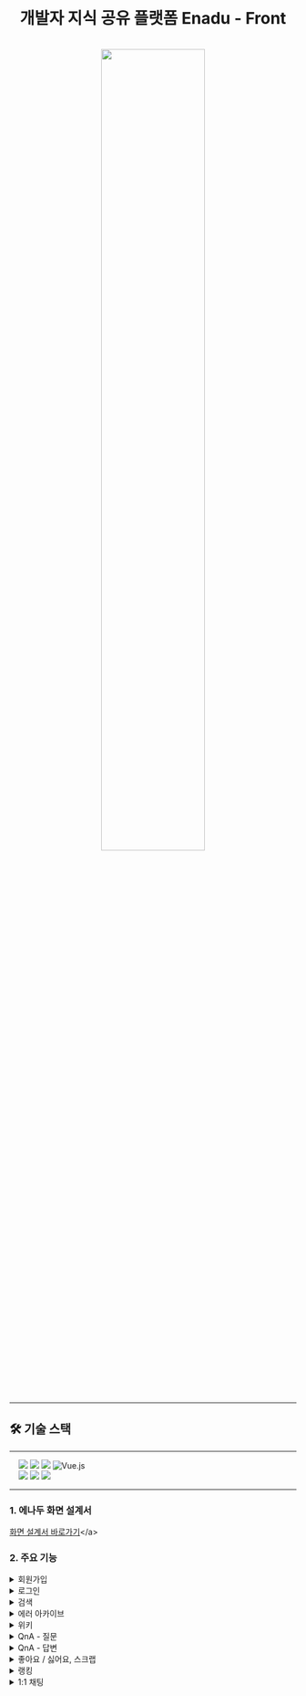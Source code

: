 <br>

<h1 align="center"> 개발자 지식 공유 플랫폼 Enadu - Front </h1>
<br>
<div align="center">
<img src="https://github.com/user-attachments/assets/3f6df515-9e11-4b63-b4e1-c35d22176721" style="width: 60%;">
</div>

<br>


---
## 🛠 기술 스택
---
&nbsp;&nbsp;&nbsp;&nbsp;<img src="https://img.shields.io/badge/html5-E34F26?style=for-the-badge&logo=html5&logoColor=white"/> <img src="https://img.shields.io/badge/css3-1572B6?style=for-the-badge&logo=css3&logoColor=white"> <img src="https://img.shields.io/badge/JavaScript-F7DF1E?style=for-the-badge&logo=JavaScript&logoColor=white" /> ![Vue.js](https://img.shields.io/badge/vuejs-%2335495e.svg?style=for-the-badge&logo=vuedotjs&logoColor=%234FC08D) <br>
&nbsp;&nbsp;&nbsp;&nbsp;<img src="https://img.shields.io/badge/nginx-009639?style=for-the-badge&logo=nginx&logoColor=white"/> <img src="https://img.shields.io/badge/pinia-gold?style=for-the-badge&logo=Pinia&logoColor=white"/> <img src="https://img.shields.io/badge/kafka-231F20?style=for-the-badge&logo=apachekafka&logoColor=white">

---

### 1. 에나두 화면 설계서
[화면 설계서 바로가기](https://www.figma.com/design/m7hJQ7xwdigDITERHFxOaO/%EC%97%90%EB%82%98%EB%91%90-%ED%99%94%EB%A9%B4-%EC%84%A4%EA%B3%84%EC%84%9C?node-id=4700-2135&node-type=frame&t=qAb7mtL2BFA6NjKI-0")</a>

### 2. 주요 기능
<details>
<summary>회원가입</summary>

![image](https://github.com/user-attachments/assets/6ef2e630-2ca7-4b7a-9a04-701e23910757)
> 이메일, 비밀번호, 닉네임, 프로필 이미지(필수 X)로 회원 가입  
> 이메일, 닉네임은 **중복 불가**
</details>

<details>
<summary>로그인</summary>

![image](https://github.com/user-attachments/assets/56220ef1-c825-4e00-aebb-ee879074f307)
> 일반 로그인, 소셜(Github) 로그인

<img width="1361" alt="image" src="https://github.com/user-attachments/assets/15cb6985-03af-4fd5-a8f2-ac389420e747">

> 소셜 로그인은 소셜로 로그인 한 후 최초 로그인시 동의를 받음
</details>

<details>
<summary>검색</summary>

### 통합 검색
![통합검색](https://github.com/user-attachments/assets/9e1d18b7-f0e5-4699-91c0-3ce32f73e78b)
> 헤더에 있는 검색창으로 3개의 게시판 **통합 검색** 가능
> 검색 후 원하는 게시판으로 더보기 버튼 누를 시 해당 **검색어 유지** 된 상태로 페이지 이동
### 게시판 별 검색
![상세검색](https://github.com/user-attachments/assets/643c30ae-bbc9-4e6d-9e4d-2f48745b6a0e)
> 게시판 별 상세 검색 가능
> **카테고리**(상위, 하위), **범위**(제목+내용, 제목, 내용), **정렬**(최신순, 좋아요순, 검색 시에만 가능한 **정확도순**)
</details>

<details>
<summary>에러 아카이브 </summary>

### 목록
![image](https://github.com/user-attachments/assets/fd67c4d3-e1d3-415a-9071-bc29b6b422af)
> 에러 아카이브 목록을 페이징 처리
> 상단에 검색 및 정렬 기능
### 상세
<img width="1364" alt="image" src="https://github.com/user-attachments/assets/d55c088e-2b34-40ff-8ca7-45d812a05120">

> **마크다운**으로 작성된 내용
> 우측 목차를 통해 해당 부분 이동 가능
> 로그인 한 유저는 스크랩, 좋아요/싫어요 기능 사용 가능
> 유저 닉네임 클릭해 유저로그(작성내역), 1대1 채팅 가능
### 등록
<img width="1354" alt="image" src="https://github.com/user-attachments/assets/f77cc53e-33b5-4376-b1f5-8d16f6a6c84c">

> 로그인 한 유저만 작성 가능
> 제목, 상위 카테고리, 하위 카테고리(필수 X), 본문
> 본문은 **마크다운** 방식으로 작성 가능

<img width="1362" alt="image" src="https://github.com/user-attachments/assets/c0190dac-82bf-46af-8162-57c8270a78a5">
<img width="1364" alt="image" src="https://github.com/user-attachments/assets/6e09828a-28a8-4485-bb67-b3aa5fe08108">

> 작성중인 글에 원하는 카테고리를 상위, 하위로 나눠 선택 가능
> 하위 카테고리 선택은 **필수가 아니며**, 필요한 하위 카테고리가 없을 시 **등록** 가능
> 상단의 검색창을 통해 **카테고리 검색** 가능
</details>

<details>
<summary>위키</summary>

### 목록
<img width="1365" alt="image" src="https://github.com/user-attachments/assets/6311e855-7660-4a9c-a144-d12f886cba86">

> 위키 목록을 페이징 처리
> 상단에 검색 기능
> 로그인 안 한 유저나 '뉴비'등급 유저는 위키 **등록 불가능**
### 상세
<img width="1367" alt="image" src="https://github.com/user-attachments/assets/587838c5-d4fb-4e58-8531-18a458e8c7e3">

> **마크다운**으로 작성된 내용
> 제목 하단에 **현재 버전** 명시
> 우측 목차를 통해 해당 부분 이동 가능
> 로그인 한 유저는 스크랩 기능 사용 가능
> 로그인 안 한 유저나 '뉴비'등급 유저는 위키 **수정 불가능**
### 이전 버전 목록
<img width="1366" alt="image" src="https://github.com/user-attachments/assets/7d3dd4dc-9e9f-4c0f-ab8c-e21e25191b40">

> 해당 위키의 **이전버전** 내역
> 작성 날짜, 작성 유저, 버전
> 버전을 클릭하면 해당 버전 내용 확인 가능
> '이 버전으로 되돌리기' 버튼으로 **롤백**시 선택한 버전이 **새로운 버전**으로 등록
> 로그인 안 한 유저나 '뉴비'등급 유저는 위키 **롤백 불가능**
</details>

<details>
<summary>QnA - 질문</summary>

### 목록
### 
</details>

<details>
<summary>QnA - 답변</summary>

</details>

<details>
<summary>좋아요 / 싫어요, 스크랩</summary>

</details>

<details>
<summary>랭킹</summary>

### 일간 랭킹
<img width="1354" alt="image" src="https://github.com/user-attachments/assets/3d3fcd6d-5c8d-4956-ae2e-dbc1920c36ff">

> **매일** 자정 **누적된 포인트**를 기준으로 랭킹 갱신
> 유저들의 순위, 등급, 프로필 이미지, 닉네임, 누적 포인트 확인 가능

<img width="1346" alt="image" src="https://github.com/user-attachments/assets/0e737028-dd0e-4ea7-b168-b3751abbabf6">

> 로그인 한 유저는 상단에 본인의 등급, 포인트, 일간 순위 및 주간 순위 확인 가능
### 주간 랭킹
<img width="1350" alt="image" src="https://github.com/user-attachments/assets/c6a14c68-eae9-4bc7-93ac-e92720694b23">

> **매주** 월요일 자정 지난 **일주일간 쌓인 포인트**를 기준으로 랭킹 갱신
> 유저들의 순위, 등급, 프로필 이미지, 닉네임, 주간 포인트 확인 가능
</details>

<details>
<summary>1:1 채팅</summary>

![채팅](https://github.com/user-attachments/assets/b591b535-1e82-4d64-9adc-3bd6504ac695)
> 유저에게 1대1 **실시간 채팅** 가능
> 죄측에 **채팅방 목록** 확인 가능
</details>
